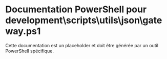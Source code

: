 # Documentation PowerShell pour development\scripts\utils\json\gateway.ps1

Cette documentation est un placeholder et doit être générée par un outil PowerShell spécifique.
